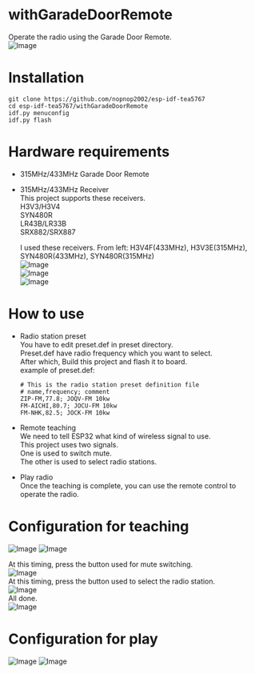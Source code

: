 # withGaradeDoorRemote
Operate the radio using the Garade Door Remote.   
![Image](https://github.com/user-attachments/assets/851969e3-fb69-4be6-a727-bd8ea58a3c4f)

# Installation
```
git clone https://github.com/nopnop2002/esp-idf-tea5767
cd esp-idf-tea5767/withGaradeDoorRemote
idf.py menuconfig
idf.py flash
```

# Hardware requirements   
- 315MHz/433MHz Garade Door Remote

- 315MHz/433MHz Receiver   
	This project supports these receivers.   
	H3V3/H3V4   
	SYN480R   
	LR43B/LR33B   
	SRX882/SRX887   

	I used these receivers. From left: H3V4F(433MHz), H3V3E(315MHz), SYN480R(433MHz), SYN480R(315MHz)   
	![Image](https://github.com/user-attachments/assets/f91a7f59-7f5a-49d9-89a1-1d7e3fcf684d)   
	![Image](https://github.com/user-attachments/assets/bc268d1c-89cb-450f-b7c1-bc8ab141f372)   
	![Image](https://github.com/user-attachments/assets/fdd5481a-674b-4f37-8296-552561eff4b0)   

# How to use   
- Radio station preset   
	You have to edit preset.def in preset directory.   
	Preset.def have radio frequency which you want to select.   
	After which, Build this project and flash it to board.   
	example of preset.def:   
	```
	# This is the radio station preset definition file
	# name,frequency; comment
	ZIP-FM,77.8; JOQV-FM 10kw
	FM-AICHI,80.7; JOCU-FM 10kw
	FM-NHK,82.5; JOCK-FM 10kw
	```

- Remote teaching   
	We need to tell ESP32 what kind of wireless signal to use.   
	This project uses two signals.   
	One is used to switch mute.   
	The other is used to select radio stations.

- Play radio   
	Once the teaching is complete, you can use the remote control to operate the radio.  

# Configuration for teaching
![Image](https://github.com/user-attachments/assets/7f6094fa-1905-4bdd-83a3-146162b8a4c9)
![Image](https://github.com/user-attachments/assets/115cffd9-152b-4c15-b9c9-eb489d15b806)

At this timing, press the button used for mute switching.   
![Image](https://github.com/user-attachments/assets/c1da8758-59bb-4e94-a436-616e1ae83979)   
At this timing, press the button used to select the radio station.   
![Image](https://github.com/user-attachments/assets/cda24337-eb54-4d81-aea9-863b9aa47569)   
All done.   
![Image](https://github.com/user-attachments/assets/5275686c-b2dd-4764-adf2-4a914d5a9d71)   


# Configuration for play

![Image](https://github.com/user-attachments/assets/d01bc5f1-b1ae-4872-9733-d80402e659ce)
![Image](https://github.com/user-attachments/assets/98fd909d-164c-4f73-a078-8be682de846b)

